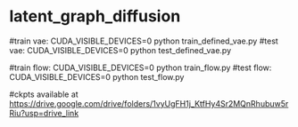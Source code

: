 # latent_graph_diffusion

#train vae: CUDA_VISIBLE_DEVICES=0 python train_defined_vae.py
#test vae: CUDA_VISIBLE_DEVICES=0 python test_defined_vae.py

#train flow: CUDA_VISIBLE_DEVICES=0 python train_flow.py
#test flow: CUDA_VISIBLE_DEVICES=0 python test_flow.py

#ckpts available at https://drive.google.com/drive/folders/1vyUgFH1j_KtfHy4Sr2MQnRhubuw5rRiu?usp=drive_link
